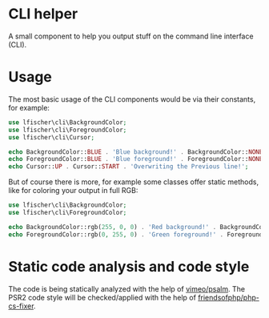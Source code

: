 # CLI helper

A small component to help you output stuff on the command line interface (CLI).
 
# Usage

The most basic usage of the CLI components would be via their constants, for example:

```php
use lfischer\cli\BackgroundColor;
use lfischer\cli\ForegroundColor;
use lfischer\cli\Cursor;

echo BackgroundColor::BLUE . 'Blue background!' . BackgroundColor::NONE . Cursor::NEXT_LINE;
echo ForegroundColor::BLUE . 'Blue foreground!' . ForegroundColor::NONE . Cursor::NEXT_LINE;
echo Cursor::UP . Cursor::START . 'Overwriting the Previous line!';
```

But of course there is more, for example some classes offer static methods, like for coloring your output in full RGB:

```php
use lfischer\cli\BackgroundColor;
use lfischer\cli\ForegroundColor;

echo BackgroundColor::rgb(255, 0, 0) . 'Red background!' . BackgroundColor::NONE;
echo ForegroundColor::rgb(0, 255, 0) . 'Green foreground!' . ForegroundColor::NONE;
```

# Static code analysis and code style

The code is being statically analyzed with the help of [vimeo/psalm](https://packagist.org/packages/vimeo/psalm). The PSR2 code style will be checked/applied with the help of [friendsofphp/php-cs-fixer](https://packagist.org/packages/friendsofphp/php-cs-fixer).
